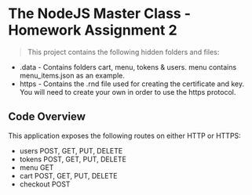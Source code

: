 # The NodeJS Master Class - Homework Assignment 2

> This project contains the following hidden folders and files:
- .data - Contains folders cart, menu, tokens & users. menu contains menu_items.json as an example.
- https - Contains the .rnd file used for creating the certificate and key. You will need to create your own in order to use the https protocol.

## Code Overview
This application exposes the following routes on either HTTP or HTTPS:
- users          POST, GET, PUT, DELETE
- tokens         POST, GET, PUT, DELETE
- menu           GET
- cart           POST, GET, PUT, DELETE
- checkout       POST
